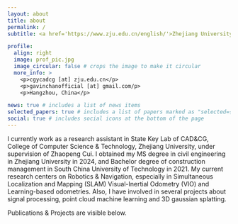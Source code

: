 ```yaml
---
layout: about
title: about
permalink: /
subtitle: <a href='https://www.zju.edu.cn/english/'>Zhejiang University</a>, College of Computer Science and Technology.

profile:
  align: right
  image: prof_pic.jpg
  image_circular: false # crops the image to make it circular
  more_info: >
    <p>cgycadcg [at] zju.edu.cn</p>
    <p>gavinchanofficial [at] gmail.com/p>
    <p>Hangzhou, China</p>

news: true # includes a list of news items
selected_papers: true # includes a list of papers marked as "selected={true}"
social: true # includes social icons at the bottom of the page
---
```


I currently work as a research assistant in State Key Lab of CAD&CG, College of Computer Science & Technology, Zhejiang University, under supervision of Zhaopeng Cui. I obtained my MS degree in civil engineering in Zhejiang University in 2024, and Bachelor degree of construction management in South China University of Technology in 2021.
My current research centers on Robotics & Navigation, especially in Simultaneous Localization and Mapping (SLAM) Visual-Inertial Odometry (VIO) and Learning-based odometries. Also, I have involved in several projects about signal processing, point cloud machine learning and 3D gaussian splatting.

Publications & Projects are visible below.

<!-- Write your biography here. Tell the world about yourself. Link to your favorite [subreddit](http://reddit.com). You can put a picture in, too. The code is already in, just name your picture `prof_pic.jpg` and put it in the `img/` folder.

Put your address / P.O. box / other info right below your picture. You can also disable any of these elements by editing `profile` property of the YAML header of your `_pages/about.md`. Edit `_bibliography/papers.bib` and Jekyll will render your [publications page](/al-folio/publications/) automatically.

Link to your social media connections, too. This theme is set up to use [Font Awesome icons](https://fontawesome.com/) and [Academicons](https://jpswalsh.github.io/academicons/), like the ones below. Add your Facebook, Twitter, LinkedIn, Google Scholar, or just disable all of them. -->

